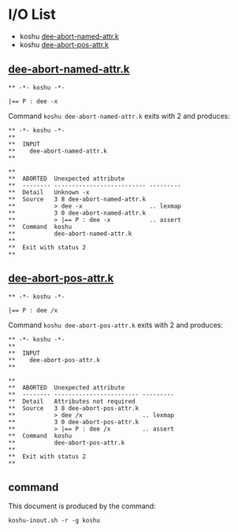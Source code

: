 # I/O List

- koshu [dee-abort-named-attr.k](#dee-abort-named-attrk)
- koshu [dee-abort-pos-attr.k](#dee-abort-pos-attrk)



## [dee-abort-named-attr.k](dee-abort-named-attr.k)

```
** -*- koshu -*-

|== P : dee -x
```

Command `koshu dee-abort-named-attr.k` exits with 2 and produces:

```
** -*- koshu -*-
**
**  INPUT
**    dee-abort-named-attr.k
**

**
**  ABORTED  Unexpected attribute
**  -------- -------------------------- ---------
**  Detail   Unknown -x
**  Source   3 8 dee-abort-named-attr.k
**           > dee -x                   .. lexmap
**           3 0 dee-abort-named-attr.k
**           > |== P : dee -x           .. assert
**  Command  koshu
**           dee-abort-named-attr.k
**
**  Exit with status 2
**
```



## [dee-abort-pos-attr.k](dee-abort-pos-attr.k)

```
** -*- koshu -*-

|== P : dee /x
```

Command `koshu dee-abort-pos-attr.k` exits with 2 and produces:

```
** -*- koshu -*-
**
**  INPUT
**    dee-abort-pos-attr.k
**

**
**  ABORTED  Unexpected attribute
**  -------- ------------------------ ---------
**  Detail   Attributes not required
**  Source   3 8 dee-abort-pos-attr.k
**           > dee /x                 .. lexmap
**           3 0 dee-abort-pos-attr.k
**           > |== P : dee /x         .. assert
**  Command  koshu
**           dee-abort-pos-attr.k
**
**  Exit with status 2
**
```



## command

This document is produced by the command:

```
koshu-inout.sh -r -g koshu
```
